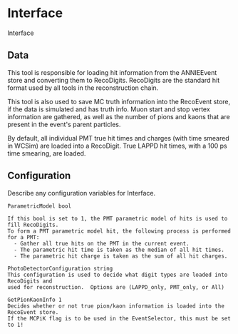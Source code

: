 # Interface

Interface

## Data

This tool is responsible for loading hit information from the ANNIEEvent
store and converting them to RecoDigits.  RecoDigits are the standard hit format
used by all tools in the reconstruction chain.  

This tool is also used to save MC truth information into the RecoEvent store,
if the data is simulated and has truth info.  Muon start and stop vertex information
are gathered, as well as the number of pions and kaons that are present in the
event's parent particles.

By default, all individual PMT true hit times and charges (with time smeared in WCSim)
are loaded into a RecoDigit.  True LAPPD hit times, with a 100 ps time smearing, are
loaded.

## Configuration

Describe any configuration variables for Interface.

```
ParametricModel bool

If this bool is set to 1, the PMT parametric model of hits is used to fill RecoDigits.
To form a PMT parametric model hit, the following process is performed for a PMT:
  - Gather all true hits on the PMT in the current event.
  - The parametric hit time is taken as the median of all hit times.
  - The parametric hit charge is taken as the sum of all hit charges.

PhotoDetectorConfiguration string
This configuration is used to decide what digit types are loaded into RecoDigits and
used for reconstruction.  Options are (LAPPD_only, PMT_only, or All)

GetPionKaonInfo 1
Decides whether or not true pion/kaon information is loaded into the RecoEvent store.
If the MCPiK flag is to be used in the EventSelector, this must be set to 1!
```
